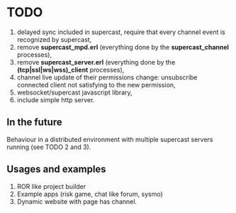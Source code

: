TODO
====
1. delayed sync included in supercast, require that every channel event is
recognized by supercast,
2. remove **supercast_mpd.erl** (everything done by the **supercast_channel** processes),
3. remove **supercast_server.erl** (everything done by the **(tcp|ssl|ws|wss)_client** processes),
4. channel live update of their permissions change: unsubscribe connected client not satisfying to the new permission,
5. websocket/supercast javascript library,
6. include simple http server.


In the future
-------------
Behaviour in a distributed environment with multiple supercast servers
running (see TODO 2 and 3).

Usages and examples
------------------
1. ROR like project builder
2. Example apps (risk game, chat like forum, sysmo)
3. Dynamic website with page has channel.
